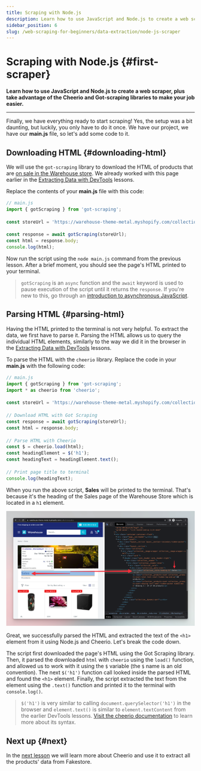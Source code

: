 ```yaml
---
title: Scraping with Node.js
description: Learn how to use JavaScript and Node.js to create a web scraper, plus take advantage of the Cheerio and Got-scraping libraries to make your job easier.
sidebar_position: 6
slug: /web-scraping-for-beginners/data-extraction/node-js-scraper
---
```


# Scraping with Node.js {#first-scraper}

**Learn how to use JavaScript and Node.js to create a web scraper, plus take advantage of the Cheerio and Got-scraping libraries to make your job easier.**

---

Finally, we have everything ready to start scraping! Yes, the setup was a bit daunting, but luckily, you only have to do it once. We have our project, we have our **main.js** file, so let's add some code to it.

## Downloading HTML {#downloading-html}

We will use the `got-scraping` library to download the HTML of products that are [on sale in the Warehouse store](https://warehouse-theme-metal.myshopify.com/collections/sales). We already worked with this page earlier in the [Extracting Data with DevTools](./using_devtools.md) lessons.

Replace the contents of your **main.js** file with this code:

```js
// main.js
import { gotScraping } from 'got-scraping';

const storeUrl = 'https://warehouse-theme-metal.myshopify.com/collections/sales';

const response = await gotScraping(storeUrl);
const html = response.body;
console.log(html);
```

Now run the script using the `node main.js` command from the previous lesson. After a brief moment, you should see the page's HTML printed to your terminal.

> `gotScraping` is an `async` function and the `await` keyword is used to pause execution of the script until it returns the `response`. If you're new to this, go through an [introduction to asynchronous JavaScript](https://developer.mozilla.org/en-US/docs/Learn/JavaScript/Asynchronous).

## Parsing HTML {#parsing-html}

Having the HTML printed to the terminal is not very helpful. To extract the data, we first have to parse it. Parsing the HTML allows us to query the individual HTML elements, similarly to the way we did it in the browser in the [Extracting Data with DevTools](./using_devtools.md) lessons.

To parse the HTML with the `cheerio` library. Replace the code in your **main.js** with the following code:

```js
// main.js
import { gotScraping } from 'got-scraping';
import * as cheerio from 'cheerio';

const storeUrl = 'https://warehouse-theme-metal.myshopify.com/collections/sales';

// Download HTML with Got Scraping
const response = await gotScraping(storeUrl);
const html = response.body;

// Parse HTML with Cheerio
const $ = cheerio.load(html);
const headingElement = $('h1');
const headingText = headingElement.text();

// Print page title to terminal
console.log(headingText);
```

When you run the above script, **Sales** will be printed to the terminal. That's because it's the heading of the Sales page of the Warehouse Store which is located in a `h1` element.

![Scraping page heading](./images/node-scraper-title.png)

Great, we successfully parsed the HTML and extracted the text of the `<h1>` element from it using Node.js and Cheerio. Let's break the code down.

The script first downloaded the page's HTML using the Got Scraping library. Then, it parsed the downloaded `html` with `cheerio` using the `load()` function, and allowed us to work with it using the `$` variable (the `$` name is an old convention). The next `$('h1')` function call looked inside the parsed HTML and found the `<h1>` element. Finally, the script extracted the text from the element using the `.text()` function and printed it to the terminal with `console.log()`.

> `$('h1')` is very similar to calling `document.querySelector('h1')` in the browser and `element.text()` is similar to `element.textContent` from the earlier DevTools lessons. [Visit the cheerio documentation](https://github.com/cheeriojs/cheerio#readme) to learn more about its syntax.

## Next up {#next}

In the [next lesson](./node_continued.md) we will learn more about Cheerio and use it to extract all the products' data from Fakestore.
